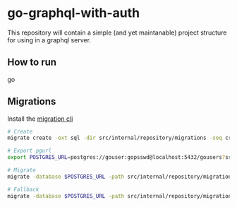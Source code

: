 # go-graphql-with-auth


This repository will contain a simple (and yet maintanable) project structure
for using in a graphql server.


## How to run
go


## Migrations

Install the [migration cli](https://github.com/golang-migrate/migrate/releases/tag/v4.15.1)

```bash
# Create
migrate create -ext sql -dir src/internal/repository/migrations -seq create_users_table

# Export pgurl
export POSTGRES_URL=postgres://gouser:gopsswd@localhost:5432/gousers?sslmode=disable

# Migrate
migrate -database $POSTGRES_URL -path src/internal/repository/migrations/ up

# Fallback
migrate -database $POSTGRES_URL -path src/internal/repository/migrations/ up
```